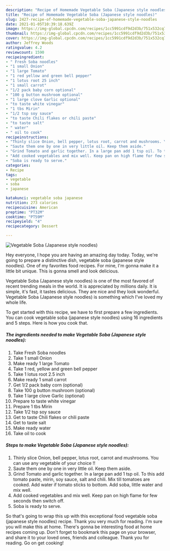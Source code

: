 ```yaml
---
description: "Recipe of Homemade Vegetable Soba (Japanese style noodles)"
title: "Recipe of Homemade Vegetable Soba (Japanese style noodles)"
slug: 2427-recipe-of-homemade-vegetable-soba-japanese-style-noodles
date: 2021-01-05T10:39:18.639Z
image: https://img-global.cpcdn.com/recipes/1cc5991cdf9d2d3b/751x532cq70/vegetable-soba-japanese-style-noodles-recipe-main-photo.jpg
thumbnail: https://img-global.cpcdn.com/recipes/1cc5991cdf9d2d3b/751x532cq70/vegetable-soba-japanese-style-noodles-recipe-main-photo.jpg
cover: https://img-global.cpcdn.com/recipes/1cc5991cdf9d2d3b/751x532cq70/vegetable-soba-japanese-style-noodles-recipe-main-photo.jpg
author: Jeffrey Woods
ratingvalue: 4.2
reviewcount: 1590
recipeingredient:
- " Fresh Soba noodles"
- "1 small Onion"
- "1 large Tomato"
- "1 red yellow and green bell pepper"
- "1 lotus root 25 inch"
- "1 small carrot"
- "1/2 pack baby corn optional"
- "100 g button mushroom optional"
- "1 large clove Garlic optional"
- "to taste white vinegar"
- "1 tbs Mirin"
- "1/2 tsp soy sauce"
- "to taste Chili flakes or chili paste"
- "to taste salt"
- " water"
- " oil to cook"
recipeinstructions:
- "Thinly slice Onion, bell pepper, lotus root, carrot and mushrooms. You can use any vegetable of your choice !!"
- "Saute them one by one in very little oil. Keep them aside."
- "Grind Tomato and garlic together. In a large pan add 1 tsp oil. To this add tomato paste, mirin, soy sauce, salt and chili. Mix till tomatoes are cooked. Add water if tomato sticks to bottom. Add soba, little water and mix well."
- "Add cooked vegetables and mix well. Keep pan on high flame for few seconds then switch off."
- "Soba is ready to serve."
categories:
- Recipe
tags:
- vegetable
- soba
- japanese

katakunci: vegetable soba japanese 
nutrition: 273 calories
recipecuisine: American
preptime: "PT32M"
cooktime: "PT59M"
recipeyield: "4"
recipecategory: Dessert

---
```



![Vegetable Soba (Japanese style noodles)](https://img-global.cpcdn.com/recipes/1cc5991cdf9d2d3b/751x532cq70/vegetable-soba-japanese-style-noodles-recipe-main-photo.jpg)

Hey everyone, I hope you are having an amazing day today. Today, we're going to prepare a distinctive dish, vegetable soba (japanese style noodles). One of my favorites food recipes. For mine, I'm gonna make it a little bit unique. This is gonna smell and look delicious.



Vegetable Soba (Japanese style noodles) is one of the most favored of recent trending meals in the world. It is appreciated by millions daily. It is simple, it's fast, it tastes delicious. They are nice and they look wonderful. Vegetable Soba (Japanese style noodles) is something which I've loved my whole life.


To get started with this recipe, we have to first prepare a few ingredients. You can cook vegetable soba (japanese style noodles) using 16 ingredients and 5 steps. Here is how you cook that.

<!--inarticleads1-->

##### The ingredients needed to make Vegetable Soba (Japanese style noodles):

1. Take  Fresh Soba noodles
1. Take 1 small Onion
1. Make ready 1 large Tomato
1. Take 1 red, yellow and green bell pepper
1. Take 1 lotus root 2.5 inch
1. Make ready 1 small carrot
1. Get 1/2 pack baby corn (optional)
1. Take 100 g button mushroom (optional)
1. Take 1 large clove Garlic (optional)
1. Prepare to taste white vinegar
1. Prepare 1 tbs Mirin
1. Take 1/2 tsp soy sauce
1. Get to taste Chili flakes or chili paste
1. Get to taste salt
1. Make ready  water
1. Take  oil to cook




<!--inarticleads2-->

##### Steps to make Vegetable Soba (Japanese style noodles):

1. Thinly slice Onion, bell pepper, lotus root, carrot and mushrooms. You can use any vegetable of your choice !!
1. Saute them one by one in very little oil. Keep them aside.
1. Grind Tomato and garlic together. In a large pan add 1 tsp oil. To this add tomato paste, mirin, soy sauce, salt and chili. Mix till tomatoes are cooked. Add water if tomato sticks to bottom. Add soba, little water and mix well.
1. Add cooked vegetables and mix well. Keep pan on high flame for few seconds then switch off.
1. Soba is ready to serve.




So that's going to wrap this up with this exceptional food vegetable soba (japanese style noodles) recipe. Thank you very much for reading. I'm sure you will make this at home. There's gonna be interesting food at home recipes coming up. Don't forget to bookmark this page on your browser, and share it to your loved ones, friends and colleague. Thank you for reading. Go on get cooking!
